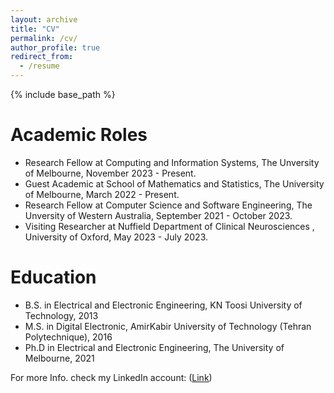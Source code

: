 ```yaml
---
layout: archive
title: "CV"
permalink: /cv/
author_profile: true
redirect_from:
  - /resume
---
```


{% include base_path %}

Academic Roles
======
* Research Fellow at Computing and Information Systems, The Unversity of Melbourne, November 2023 - Present.
* Guest Academic at School of Mathematics and Statistics, The University of Melbourne, March 2022 - Present.
* Research Fellow at Computer Science and Software Engineering, The Unversity of Western Australia, September 2021 - October 2023.
* Visiting Researcher at Nuffield Department of Clinical Neurosciences , University of Oxford, May 2023 - July 2023. 

Education
======
* B.S. in Electrical and Electronic Engineering, KN Toosi University of Technology, 2013
* M.S. in Digital Electronic, AmirKabir University of Technology (Tehran Polytechnique), 2016
* Ph.D in Electrical and Electronic Engineering, The University of Melbourne, 2021 

For more Info. check my LinkedIn account: ([Link](https://www.linkedin.com/in/aref-miri-rekavandi-41820698/))